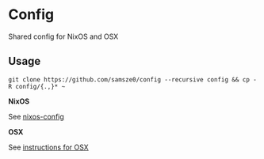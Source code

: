 # Config

Shared config for NixOS and OSX

## Usage

```shell
git clone https://github.com/samsze0/config --recursive config && cp -R config/{.,}* ~
```

**NixOS**

See [nixos-config](https://github.com/artizon-io/nixos-config)

**OSX**

See [instructions for OSX](./INSTRUCTIONS-OSX.md)
